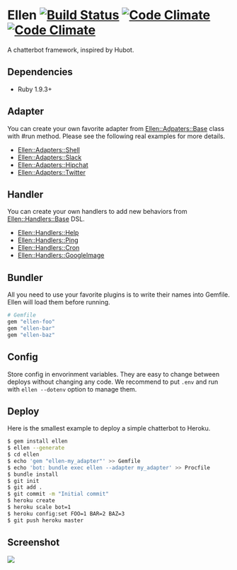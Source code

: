 # Ellen [![Build Status](https://travis-ci.org/r7kamura/ellen.png)](https://travis-ci.org/r7kamura/ellen) [![Code Climate](https://codeclimate.com/github/r7kamura/ellen.png)](https://codeclimate.com/github/r7kamura/ellen) [![Code Climate](https://codeclimate.com/github/r7kamura/ellen/coverage.png)](https://codeclimate.com/github/r7kamura/ellen)

A chatterbot framework, inspired by Hubot.

## Dependencies
* Ruby 1.9.3+

## Adapter
You can create your own favorite adapter from
[Ellen::Adpaters::Base](https://github.com/r7kamura/ellen/blob/master/lib/ellen/adapters/base.rb)
class with #run method. Please see the following real examples for more details.

* [Ellen::Adapters::Shell](https://github.com/r7kamura/ellen/blob/master/lib/ellen/adapters/shell.rb)
* [Ellen::Adapters::Slack](https://github.com/r7kamura/ellen-slack)
* [Ellen::Adapters::Hipchat](https://github.com/r7kamura/ellen-hipchat)
* [Ellen::Adapters::Twitter](https://github.com/r7kamura/ellen-twitter)

## Handler
You can create your own handlers to add new behaviors from
[Ellen::Handlers::Base](https://github.com/r7kamura/ellen/blob/master/lib/ellen/handlers/base.rb) DSL.

* [Ellen::Handlers::Help](https://github.com/r7kamura/ellen/blob/master/lib/ellen/handlers/help.rb)
* [Ellen::Handlers::Ping](https://github.com/r7kamura/ellen/blob/master/lib/ellen/handlers/ping.rb)
* [Ellen::Handlers::Cron](https://github.com/r7kamura/ellen-cron)
* [Ellen::Handlers::GoogleImage](https://github.com/r7kamura/ellen-google_image)

## Bundler
All you need to use your favorite plugins is to write their names into Gemfile.
Ellen will load them before running.

```ruby
# Gemfile
gem "ellen-foo"
gem "ellen-bar"
gem "ellen-baz"
```

## Config
Store config in envorinment variables.
They are easy to change between deploys without changing any code.
We recommend to put `.env` and run with `ellen --dotenv` option to manage them.

## Deploy
Here is the smallest example to deploy a simple chatterbot to Heroku.

```sh
$ gem install ellen
$ ellen --generate
$ cd ellen
$ echo 'gem "ellen-my_adapter"' >> Gemfile
$ echo 'bot: bundle exec ellen --adapter my_adapter' >> Procfile
$ bundle install
$ git init
$ git add .
$ git commit -m "Initial commit"
$ heroku create
$ heroku scale bot=1
$ heroku config:set FOO=1 BAR=2 BAZ=3
$ git push heroku master
```

## Screenshot
![](https://raw.githubusercontent.com/r7kamura/ellen/master/images/screenshot.png)
